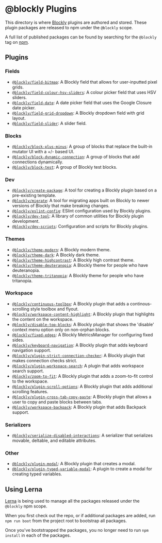 # @blockly Plugins

This directory is where [Blockly](http://github.com/google/blockly) plugins are
authored and stored. These plugin packages are released to npm under the
``@blockly`` scope.

A full list of published packages can be found by searching for the ``@blockly``
tag on [npm](https://www.npmjs.com/search?q=%40blockly).

## Plugins

### Fields

- [``@blockly/field-bitmap``](field-bitmap/): A Blockly field that allows for
user-inputted pixel grids.
- [``@blockly/field-colour-hsv-sliders``](field-colour-hsv-sliders/): A colour
picker field that uses HSV sliders.
- [``@blockly/field-date``](field-date/): A date picker field that uses the
Google Closure date picker.
- [``@blockly/field-grid-dropdown``](field-grid-dropdown/): A Blockly dropdown
field with grid layout.
- [``@blockly/field-slider``](field-slider/): A slider field.

### Blocks

- [``@blockly/block-plus-minus``](block-plus-minus/): A group of blocks that
replace the built-in mutator UI with a +/- based UI.
- [``@blockly/block-dynamic-connection``](block-dynamic-connection/): A group of
blocks that add connections dynamically.
- [``@blockly/block-test``](block-test/): A group of Blockly test blocks.

### Dev

- [``@blockly/create-package``](dev-create/): A tool for creating a Blockly
plugin based on a pre-existing template.
- [``@blockly/migrate``](migration/): A tool for migrating apps built on Blockly
to newer versions of Blockly that make breaking changes.
- [``@blockly/eslint-config``](eslint-config/): ESlint configuration used by
Blockly plugins.
- [``@blockly/dev-tool``](dev-tools/): A library of common utilities for Blockly
plugin development.
- [``@blockly/dev-scripts``](dev-scripts/): Configuration and scripts for Blockly
plugins.

### Themes

- [``@blockly/theme-modern``](theme-modern/): A Blockly modern theme.
- [``@blockly/theme-dark``](theme-dark/): A Blockly dark theme.
- [``@blockly/theme-highcontrast``](theme-highcontrast/): A Blockly high
contrast theme.
- [``@blockly/theme-deuteranopia``](theme-deuteranopia/): A Blockly theme for
people who have deuteranopia.
- [``@blockly/theme-tritanopia``](theme-tritanopia/): A Blockly theme for people
who have tritanopia.

### Workspace

- [``@blockly/continuous-toolbox``](continuous-toolbox/): A Blockly plugin
that adds a continous-scrolling style toolbox and flyout.
- [``@blockly/workspace-content-highlight``](content-highlight/):  A Blockly
plugin that highlights the content on the workspace.
- [``@blockly/disable-top-blocks``](disable-top-blocks/):  A Blockly plugin that
shows the 'disable' context menu option only on non-orphan blocks.
- [``@blockly/fixed-edges``](fixed-edges/):  A Blockly MetricsManager for
configuring fixed sides.
- [``@blockly/keyboard-navigation``](keyboard-navigation/): A Blockly plugin
that adds keyboard navigation support.
- [``@blockly/plugin-strict-connection-checker``](strict-connection-checker/): A
Blockly plugin that makes connection checks strict.
- [``@blockly/plugin-workspace-search``](workspace-search/): A plugin that adds
workspace search support.
- [``@blockly/zoom-to-fit``](zoom-to-fit/): A Blockly plugin that adds a
zoom-to-fit control to the workspace.
- [``@blockly/plugin-scroll-options``](scroll-options/): A Blockly plugin that
adds additional scrolling features.
- [``@blockly/plugin-cross-tab-copy-paste``](cross-tab-copy-paste/): A Blockly plugin
that allows a user to copy and paste blocks between tabs.
- [``@blockly/workspace-backpack``](workspace-backpack/): A Blockly plugin that
adds Backpack support.

### Serializers

- [``@blockly/serialize-disabled-interactions``](serialize-disabled-interactions/): A serializer that serializes movable, deltable, and editable attributes.

### Other

- [``@blockly/plugin-modal``](modal/): A Blockly plugin that creates a modal.
- [``@blockly/plugin-typed-variable-modal``](typed-variable-modal/): A plugin to
create a modal for creating typed variables.

## Using Lerna

[Lerna](https://lerna.js.org/) is being used to manage all the packages released
under the ``@blockly`` npm scope.

When you first check out the repo, or if additional packages are added, run
``npm run boot`` from the project root to bootstrap all packages.

Once you've bootstrapped the packages, you no longer need to run ``npm install``
in each of the packages.
